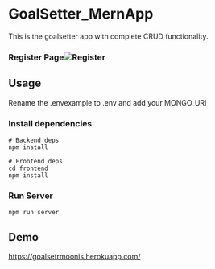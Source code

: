 # GoalSetter_MernApp
This is the goalsetter app with complete CRUD functionality. 
### Register Page![Register](https://user-images.githubusercontent.com/56462325/170051786-d763d17b-0d87-4f1d-921b-7f6a153241b2.png)

## Usage
Rename the .envexample to .env and add your MONGO_URI
### Install dependencies
```
# Backend deps
npm install

# Frontend deps
cd frontend
npm install
```
### Run Server
```
npm run server
```
## Demo
https://goalsetrmoonis.herokuapp.com/
